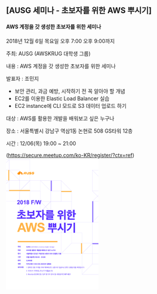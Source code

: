 ## [AUSG 세미나 - 초보자를 위한 AWS 뿌시기] 
#### AWS 계정을 갓 생성한 초보자를 위한 세미나

2018년 12월 6일 목요일
오후 7:00 오후 9:00까지

주최: AUSG (AWSKRUG 대학생 그룹)

내용 : AWS 계정을 갓 생성한 초보자를 위한 세미나

발표자 : 조민지

- 보안 관리, 과금 예방, 시작하기 전 꼭 알아야 할 개념
- EC2를 이용한 Elastic Load Balancer 실습
- EC2 instance에 CLI 모드로 S3 데이터 업로드 하기

대상 : AWS를 활용한 개발을 배워보고 싶은 누구나

장소 : 서울특별시 강남구 역삼1동 논현로 508 GS타워 12층

시간 : 12/06(목) 19:00 ~ 21:00

(https://secure.meetup.com/ko-KR/register/?ctx=ref)
<img src="./image/100.png" width="50%"> 
